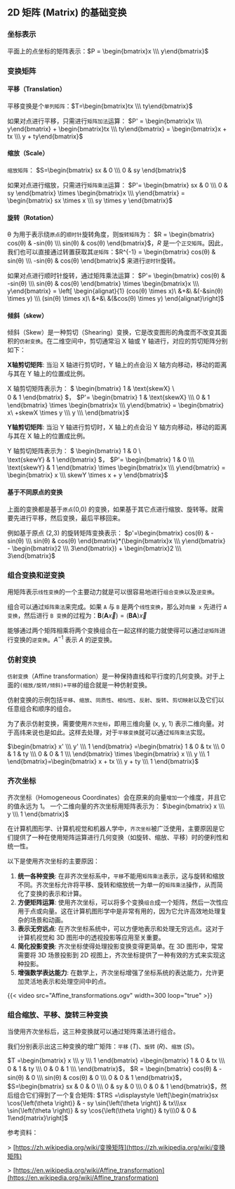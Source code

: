 ## 2D 矩阵 (Matrix) 的基础变换 
### 坐标表示

平面上的点坐标的矩阵表示：$P = \begin{bmatrix}x \\\ y\end{bmatrix}$

### 变换矩阵

#### 平移（Translation）

平移变换是个`单列矩阵`：$T=\begin{bmatrix}tx \\\ ty\end{bmatrix}$

如果对点进行平移，只需进行`矩阵加法`运算：
$P' = \begin{bmatrix}x \\\ y\end{bmatrix} + \begin{bmatrix}tx \\\ ty\end{bmatrix} = \begin{bmatrix}x + tx \\\ y + ty\end{bmatrix}$

#### 缩放（Scale）

`缩放矩阵`：
$S=\begin{bmatrix}
  sx & 0 \\\
  0 & sy
\end{bmatrix}$

如果对点进行缩放，只需进行`矩阵乘法`运算：
$P'= \begin{bmatrix}
  sx & 0 \\\
  0 & sy
\end{bmatrix} \times \begin{bmatrix}x \\\ y\end{bmatrix} = \begin{bmatrix}
  sx \times x \\\
  sy \times y
\end{bmatrix}$

#### 旋转（Rotation）

θ 为用于表示绕`原点`的`顺时针`旋转角度，则`旋转矩阵`为：
$R = \begin{bmatrix}
  cos(θ) & -sin(θ) \\\
  sin(θ) & cos(θ)
\end{bmatrix}$，$R$ 是一个`正交矩阵`。因此，我们也可以直接通过转置获取其`逆矩阵`：$R^{-1} = \begin{bmatrix}
  cos(θ) & sin(θ) \\\
   -sin(θ) & cos(θ)
\end{bmatrix}$ 来进行`逆时针`旋转。

如果对点进行顺时针旋转，通过矩阵乘法运算：
$P'= \begin{bmatrix}
  cos(θ) & -sin(θ) \\\
  sin(θ) & cos(θ)
\end{bmatrix} \times \begin{bmatrix}x \\\ y\end{bmatrix} = \left[ \begin{alignat}{1}
(cos(θ)  \times x)\ &+&\ &(-&sin(θ) \times y) \\\
(sin(θ)  \times x)\ &+&\ &(&cos(θ) \times y)
\end{alignat}\right]$

#### 倾斜（skew）

倾斜（Skew）是一种剪切（Shearing）变换，它是改变图形的角度而不改变其面积的`仿射变换`。在二维空间中，剪切通常沿 X 轴或 Y 轴进行，对应的剪切矩阵分别如下：

**X轴剪切矩阵**: 当沿 X 轴进行剪切时，Y 轴上的点会沿 X 轴方向移动，移动的距离与其在 Y 轴上的位置成比例。

X 轴剪切矩阵表示为：
$
\begin{bmatrix}
1 & \text{skewX} \\\
0 & 1
\end{bmatrix}
$，
$P'= \begin{bmatrix}
1 & \text{skewX} \\\
0 & 1
\end{bmatrix} \times \begin{bmatrix}x \\\ y\end{bmatrix} = \begin{bmatrix}
x\ +skewX \times y \\\
y \\\
\end{bmatrix}$

**Y轴剪切矩阵**: 当沿 Y 轴进行剪切时，X 轴上的点会沿 Y 轴方向移动，移动的距离与其在 X 轴上的位置成比例。

Y 轴剪切矩阵表示为：
$
\begin{bmatrix}
1 & 0 \\\
\text{skewY} & 1
\end{bmatrix}
$，
$P'= \begin{bmatrix}
1 & 0 \\\
\text{skewY} & 1
\end{bmatrix} \times \begin{bmatrix}x \\\ y\end{bmatrix} = 
\begin{bmatrix}
x \\\
skewY \times x + y
\end{bmatrix}$

#### 基于不同原点的变换

上面的变换都是基于`原点`(0,0) 的变换，如果基于其它点进行缩放、旋转等。就需要先进行平移，然后变换，最后平移回来。

例如基于原点 (2,3) 的旋转矩阵变换表示：
$p'=\begin{bmatrix}
  cos(θ) & -sin(θ) \\\
  sin(θ) & cos(θ)
\end{bmatrix}*(\begin{bmatrix}x \\\ y\end{bmatrix} - \begin{bmatrix}2 \\\ 3\end{bmatrix}) + \begin{bmatrix}2 \\\ 3\end{bmatrix}$

### 组合变换和逆变换

用矩阵表示`线性变换`的一个主要动力就是可以很容易地进行`组合变换`以及`逆变换`。

组合可以通过`矩阵乘法`来完成。如果 `A` 与 `B` 是两个`线性变换`，那么对`向量 x` 先进行 `A 变换`，然后进行 `B 变换`的过程为：${\mathbf  {B}}({\mathbf  {A}}{\vec  x})=({\mathbf  {BA}}){\vec  x}$

能够通过两个矩阵相乘将两个变换组合在一起这样的能力就使得可以通过`逆矩阵`进行变换的`逆变换`。$A^{-1}$ 表示 $A$ 的逆变换。

### 仿射变换

`仿射变换`（Affine transformation）是一种保持直线和平行度的几何变换。对于上面的`(缩放/旋转/倾斜)+平移`的组合就是一种仿射变换。

仿射变换的示例包括`平移`、`缩放`、`同质性`、`相似性`、`反射`、`旋转`、`剪切映射`以及它们以任意组合和顺序的组合。

为了表示仿射变换，需要使用`齐次坐标`，即用三维向量 (x, y, 1) 表示二维向量。对于高纬来说也是如此。这样去处理，对于`平移变换`就可以通过`矩阵乘法`实现。

$\begin{bmatrix}
  x' \\\ y' \\\ 1
\end{bmatrix}
=\begin{bmatrix}
1 & 0 & tx \\\
0 & 1 & ty \\\
0 & 0 & 1 \\\
\end{bmatrix} \times \begin{bmatrix}
  x \\\ y \\\ 1
\end{bmatrix}=\begin{bmatrix}
  x +  tx \\\
  y +  ty \\\
  1
\end{bmatrix}$

### 齐次坐标

齐次坐标（Homogeneous Coordinates）会在原来的向量`增加`一个维度，并且它的值永远为 1。 一个二维向量的齐次坐标用矩阵表示为：
$\begin{bmatrix}
  x \\\ y \\\ 1
\end{bmatrix}$

在计算机图形学、计算机视觉和机器人学中，`齐次坐标`被广泛使用，主要原因是它们提供了一种在使用矩阵运算进行几何变换（如旋转、缩放、平移）时的便利性和统一性。

以下是使用齐次坐标的主要原因：

1. **统一各种变换**: 在非齐次坐标系中，`平移`不能用`矩阵乘法`表示，这与旋转和缩放不同。齐次坐标允许将平移、旋转和缩放统一为单一的`矩阵乘法`操作，从而简化了变换的表示和计算。
2. **方便矩阵运算**: 使用齐次坐标，可以将多个变换`组合`成一个矩阵，然后一次性应用于点或向量。这在计算机图形学中是非常有用的，因为它允许高效地处理复杂的场景和动画。
3. **表示无穷远点**: 在齐次坐标系统中，可以方便地表示和处理无穷远点。这对于计算机视觉和 3D 图形中的透视投影等应用至关重要。
4. **简化投影变换**: 齐次坐标使得处理投影变换变得更简单。在 3D 图形中，常常需要将 3D 场景投影到 2D 视图上，齐次坐标提供了一种有效的方式来实现这种投影。
5. **增强数学表达能力**: 在数学上，齐次坐标增强了坐标系统的表达能力，允许更加灵活地表示和处理空间中的点。

{{< video src="Affine_transformations.ogv" width=300 loop="true" >}}

### 组合缩放、平移、旋转三种变换

当使用齐次坐标后，这三种变换就可以通过矩阵乘法进行组合。

我们分别表示出这三种变换的增广矩阵：`平移` ($T$)、`旋转` ($R$)、`缩放` ($S$)。

$T =\begin{bmatrix}
  x \\\ y \\\ 1
\end{bmatrix}
=\begin{bmatrix}
1 & 0 & tx \\\
0 & 1 & ty \\\
0 & 0 & 1 \\\
\end{bmatrix}$，
$R = \begin{bmatrix}
  cos(θ) & -sin(θ) & 0 \\\
  sin(θ) & cos(θ) & 0 \\\
  0 & 0 & 1
\end{bmatrix}$，$S=\begin{bmatrix}
  sx & 0 & 0 \\\
  0 & sy & 0 \\\
  0 & 0 & 1
\end{bmatrix}$，然后组合它们得到了一个复合矩阵: 
$TRS =\displaystyle \left[\begin{matrix}sx \cos{\left(\theta \right)} & - sy \sin{\left(\theta \right)} & tx\\\sx \sin{\left(\theta \right)} & sy \cos{\left(\theta \right)} & ty\\\0 & 0 & 1\end{matrix}\right]$

参考资料：

\> [https://zh.wikipedia.org/wiki/变换矩阵](https://zh.wikipedia.org/wiki/变换矩阵)

\> [https://en.wikipedia.org/wiki/Affine_transformation](https://en.wikipedia.org/wiki/Affine_transformation)
